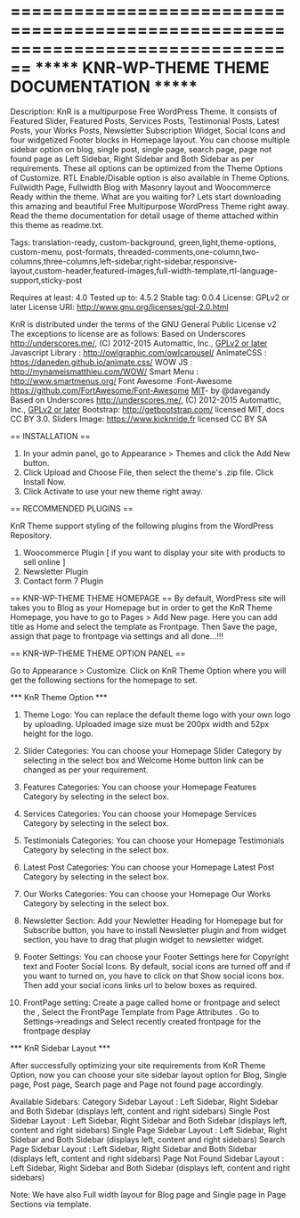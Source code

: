================================================================================
                ***** KNR-WP-THEME THEME DOCUMENTATION *****
================================================================================

Description: KnR is a multipurpose Free WordPress Theme. It consists of Featured Slider, Featured Posts, Services Posts, Testimonial Posts, Latest Posts, your Works Posts, Newsletter Subscription Widget, Social Icons and four widgetized Footer blocks in Homepage layout. You can choose multiple sidebar option on blog, single post, single page, search page, page not found page as Left Sidebar, Right Sidebar and Both Sidebar as per requirements. These all options can be optimized from the Theme Options of Customize. RTL Enable/Disable option is also available in Theme Options. Fullwidth Page, Fullwidth Blog with Masonry layout and Woocommerce Ready within the theme. What are you waiting for? Lets start downloading this amazing and beautiful Free Multipurpose WordPress Theme right away. Read the theme documentation for detail usage of theme attached within this theme as readme.txt.

Tags: translation-ready, custom-background, green,light,theme-options, custom-menu, post-formats, threaded-comments,one-column,two-columns,three-columns,left-sidebar,right-sidebar,responsive-layout,custom-header,featured-images,full-width-template,rtl-language-support,sticky-post

Requires at least: 4.0
Tested up to: 4.5.2
Stable tag: 0.0.4
License: GPLv2 or later
License URI: http://www.gnu.org/licenses/gpl-2.0.html



KnR is distributed under the terms of the GNU General Public License v2
The exceptions to license are as follows:
Based on Underscores http://underscores.me/, (C) 2012-2015 Automattic, Inc., [GPLv2 or later](https://www.gnu.org/licenses/gpl-2.0.html)
Javascript Library : http://owlgraphic.com/owlcarousel/
AnimateCSS : https://daneden.github.io/animate.css/
WOW JS : http://mynameismatthieu.com/WOW/
Smart Menu : http://www.smartmenus.org/
Font Awesome :Font-Awesome https://github.com/FortAwesome/Font-Awesome [MIT](http://opensource.org/licenses/MIT)- by @davegandy
Based on Underscores http://underscores.me/, (C) 2012-2015 Automattic, Inc., [GPLv2 or later](https://www.gnu.org/licenses/gpl-2.0.html)
Bootstrap: http://getbootstrap.com/  licensed MIT, docs CC BY 3.0.
Sliders Image: https://www.kicknride.fr licensed CC BY SA

== INSTALLATION ==
	
1. In your admin panel, go to Appearance > Themes and click the Add New button.
2. Click Upload and Choose File, then select the theme's .zip file. Click Install Now.
3. Click Activate to use your new theme right away.


== RECOMMENDED PLUGINS ==
	
KnR Theme support styling of  the following plugins from the WordPress Repository.

1. Woocommerce Plugin [ if you want to display your site with products to sell online ]
2. Newsletter Plugin
3. Contact form 7 Plugin


== KNR-WP-THEME THEME HOMEPAGE ==
By default, WordPress site will takes you to Blog as your Homepage but in order to get the KnR Theme Homepage, you have to go to Pages > Add New page. Here you can add title as Home and select the template as Frontpage. Then Save the page, assign that page to frontpage via settings and all done...!!!


== KNR-WP-THEME THEME OPTION PANEL ==
	
Go to Appearance > Customize.
Click on KnR Theme Option where you will get the following sections for the homepage to set.

*** KnR Theme Option ***

1. Theme Logo:
You can replace the default theme logo with your own logo by uploading. Uploaded image size must be 200px width and 52px height for the logo.

2. Slider Categories:
You can choose your Homepage Slider Category by selecting in the select box and Welcome Home button link can be changed as per your requirement.

3. Features Categories:
You can choose your Homepage Features Category by selecting in the select box.

4. Services Categories:
You can choose your Homepage Services Category by selecting in the select box.

5. Testimonials Categories:
You can choose your Homepage Testimonials Category by selecting in the select box.

6. Latest Post Categories:
You can choose your Homepage Latest Post Category by selecting in the select box.

7. Our Works Categories:
You can choose your Homepage Our Works Category by selecting in the select box.

8. Newsletter Section:
Add your Newletter Heading for Homepage but for Subscribe button, you have to install Newsletter plugin and from widget section, you have to drag that plugin widget to newsletter widget.

9. Footer Settings:
You can choose your Footer Settings here for Copyright text and Footer Social Icons. By default, social icons are turned off and if you want to turned on, you have to click on that Show social icons box. Then add your social icons links url to below boxes as required.
10. FrontPage setting:
Create a page called home or frontpage and select the , Select the FrontPage Template from Page Attributes . Go to Settings->readings and Select recently created frontpage for the frontpage desplay




*** KnR Sidebar Layout ***

After successfully optimizing your site requirements from KnR Theme Option, now you can choose your site sidebar layout option for Blog, Single page, Post page, Search page and Page not found page accordingly.

Available Sidebars:
Category Sidebar Layout 		: Left Sidebar, Right Sidebar and Both Sidebar (displays left, content and right sidebars)
Single Post Sidebar Layout 		: Left Sidebar, Right Sidebar and Both Sidebar (displays left, content and right sidebars)
Single Page Sidebar Layout 		: Left Sidebar, Right Sidebar and Both Sidebar (displays left, content and right sidebars)
Search Page Sidebar Layout 		: Left Sidebar, Right Sidebar and Both Sidebar (displays left, content and right sidebars)
Page Not Found Sidebar Layout 	: Left Sidebar, Right Sidebar and Both Sidebar (displays left, content and right sidebars)

Note: We have also Full width layout for Blog page and Single page in Page Sections via template.
